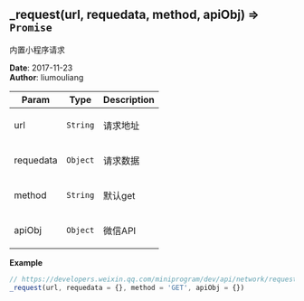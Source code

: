 ## \_request(url, requedata, method, apiObj) ⇒ <code>Promise</code>
<p>内置小程序请求</p>

**Date**: 2017-11-23  
**Author**: liumouliang  

| Param | Type | Description |
| --- | --- | --- |
| url | <code>String</code> | <p>请求地址</p> |
| requedata | <code>Object</code> | <p>请求数据</p> |
| method | <code>String</code> | <p>默认get</p> |
| apiObj | <code>Object</code> | <p>微信API</p> |

**Example**  
```javascript
// https://developers.weixin.qq.com/miniprogram/dev/api/network/request/wx.request.html_request(url, requedata = {}, method = 'GET', apiObj = {})
```
